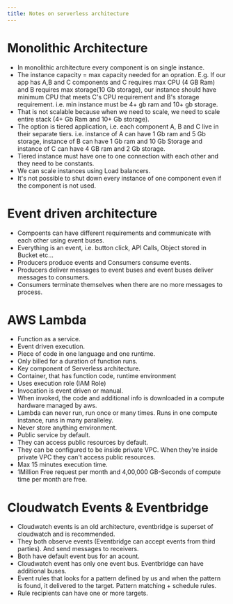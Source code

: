 ```yaml
---
title: Notes on serverless architecture
---
```


# Monolithic Architecture
- In monolithic architecture every component is on single instance.
- The instance capacity = max capacity needed for an opration. E.g. If our app has A,B and C components and C requires max CPU (4 GB Ram) and B requires max storage(10 Gb storage), our instance should have minimum CPU that meets C's CPU requirement and B's storage requirement. i.e. min instance must be 4+ gb ram and 10+ gb storage.
- That is not scalable because when we need to scale, we need to scale entire stack (4+ Gb Ram and 10+ Gb storage).
- The option is tiered application, i.e. each component A, B and C live in their separate tiers. i.e. instance of A can have 1 Gb ram and 5 Gb storage, instance of B can have 1 Gb ram and 10 Gb Storage and instance of C can have 4 GB ram and 2 Gb storage.
- Tiered instance must have one to one connection with each other and they need to be constants.
- We can scale instances using Load balancers. 
- It's not possible to shut down every instance of one component even if the component is not used.

# Event driven architecture
- Compoents can have different requirements and communicate with each other using event buses.
- Everything is an event, i.e. button click, API Calls, Object stored in Bucket etc...
- Producers produce events and Consumers consume events.
- Producers deliver messages to event buses and event buses deliver messages to consumers.
- Consumers terminate themselves when there are no more messages to process.

# AWS Lambda
- Function as a service.
- Event driven execution.
- Piece of code in one language and one runtime.
- Only billed for a duration of function runs.
- Key component of Serverless architecture.
- Container, that has function code, runtime environment
- Uses execution role (IAM Role)
- Invocation is event driven or manual. 
- When invoked, the code and additional info is downloaded in a compute hardware managed by aws.
- Lambda can never run, run once or many times. Runs in one compute instance, runs in many paralleley.
- Never store anything environment.
- Public service by default.
- They can access public resources by default. 
- They can be configured to be inside private VPC. When they're inside private VPC they can't access public resources.
- Max 15 minutes execution time.
- 1Million Free request per month and 4,00,000 GB-Seconds of compute time per month are free.

# Cloudwatch Events & Eventbridge
- Cloudwatch events is an old architecture, eventbridge is superset of cloudwatch and is recommended.
- They both observe events (Eventbridge can accept events from third parties). And send messages to receivers.
- Both have default event bus for an acount.
- Cloudwatch event has only one event bus. Eventbridge can have additional buses.
- Event rules that looks for a pattern defined by us and when the pattern is found, it delivered to the target. Pattern matching + schedule rules.
- Rule recipients can have one or more targets.
